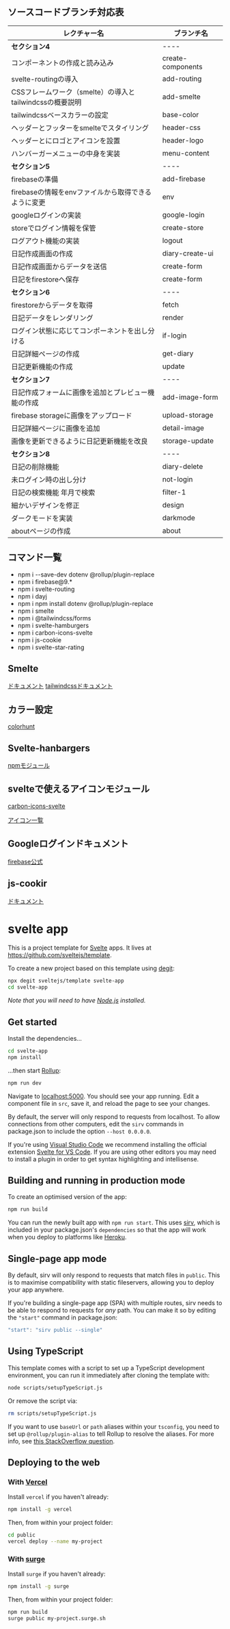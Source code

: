 ## ソースコードブランチ対応表

|  レクチャー名  |  ブランチ名  |
| ---- | ---- |
|  **セクション4**  |  ----  |
|  コンポーネントの作成と読み込み  |  create-components  |
|  svelte-routingの導入  |   add-routing  |
|  CSSフレームワーク（smelte）の導入とtailwindcssの概要説明  |   add-smelte  |
|  tailwindcssベースカラーの設定  |   base-color  |
|  ヘッダーとフッターをsmelteでスタイリング  |   header-css  |
|  ヘッダーとにロゴとアイコンを設置  |   header-logo  |
|  ハンバーガーメニューの中身を実装  |   menu-content  |
|  **セクション5**  |  ----  |
|  firebaseの準備  |   add-firebase  |
|  firebaseの情報をenvファイルから取得できるように変更 |  env  |
|  googleログインの実装  |   google-login  |
|  storeでログイン情報を保管  |   create-store  |
|  ログアウト機能の実装  |   logout  |
|  日記作成画面の作成  |   diary-create-ui  |
|  日記作成画面からデータを送信  |   create-form  |
|  日記をfirestoreへ保存  |   create-form  |
|  **セクション6**  |  ----  |
|  firestoreからデータを取得  |  fetch  |
|  日記データをレンダリング  |  render  |
|  ログイン状態に応じてコンポーネントを出し分ける  |  if-login  |
|  日記詳細ページの作成  |  get-diary  |
|  日記更新機能の作成  |  update  |
|  **セクション7**  |  ----  |
|  日記作成フォームに画像を追加とプレビュー機能の作成  | add-image-form  |
|  firebase storageに画像をアップロード  | upload-storage  |
|  日記詳細ページに画像を追加  | detail-image  |
|  画像を更新できるように日記更新機能を改良  | storage-update  |
|  **セクション8**  |  ----  |
|  日記の削除機能  | diary-delete  |
|  未ログイン時の出し分け  | not-login |
|  日記の検索機能 年月で検索 | filter-1 |
|  細かいデザインを修正 | design |
|  ダークモードを実装 | darkmode |
|  aboutページの作成 | about |

## コマンド一覧

- npm i --save-dev dotenv @rollup/plugin-replace
- npm i firebase@9.*
- npm i svelte-routing
- npm i dayj
- npm i npm install dotenv @rollup/plugin-replace
- npm i smelte
- npm i @tailwindcss/forms
- npm i svelte-hamburgers
- npm i carbon-icons-svelte
- npm i js-cookie
- npm i svelte-star-rating

## Smelte
[ドキュメント](https://smeltejs.com/)
[tailwindcssドキュメント](https://tailwindcss.com/docs)

## カラー設定
[colorhunt](https://colorhunt.co/palette/79b4b7fefbf3f8f0df9d9d9d)

## Svelte-hanbargers
[npmモジュール](https://www.npmjs.com/package/svelte-hamburgers)

## svelteで使えるアイコンモジュール
[carbon-icons-svelte](https://github.com/carbon-design-system/carbon-icons-svelte)

[アイコン一覧](https://www.carbondesignsystem.com/guidelines/icons/library/)

## Googleログインドキュメント
[firebase公式](https://firebase.google.com/docs/auth/web/google-signin?hl=ja#web-version-9_4)

## js-cookir
[ドキュメント](https://www.npmjs.com/package/js-cookie)

# svelte app

This is a project template for [Svelte](https://svelte.dev) apps. It lives at https://github.com/sveltejs/template.

To create a new project based on this template using [degit](https://github.com/Rich-Harris/degit):

```bash
npx degit sveltejs/template svelte-app
cd svelte-app
```

*Note that you will need to have [Node.js](https://nodejs.org) installed.*


## Get started

Install the dependencies...

```bash
cd svelte-app
npm install
```

...then start [Rollup](https://rollupjs.org):

```bash
npm run dev
```

Navigate to [localhost:5000](http://localhost:5000). You should see your app running. Edit a component file in `src`, save it, and reload the page to see your changes.

By default, the server will only respond to requests from localhost. To allow connections from other computers, edit the `sirv` commands in package.json to include the option `--host 0.0.0.0`.

If you're using [Visual Studio Code](https://code.visualstudio.com/) we recommend installing the official extension [Svelte for VS Code](https://marketplace.visualstudio.com/items?itemName=svelte.svelte-vscode). If you are using other editors you may need to install a plugin in order to get syntax highlighting and intellisense.

## Building and running in production mode

To create an optimised version of the app:

```bash
npm run build
```

You can run the newly built app with `npm run start`. This uses [sirv](https://github.com/lukeed/sirv), which is included in your package.json's `dependencies` so that the app will work when you deploy to platforms like [Heroku](https://heroku.com).


## Single-page app mode

By default, sirv will only respond to requests that match files in `public`. This is to maximise compatibility with static fileservers, allowing you to deploy your app anywhere.

If you're building a single-page app (SPA) with multiple routes, sirv needs to be able to respond to requests for *any* path. You can make it so by editing the `"start"` command in package.json:

```js
"start": "sirv public --single"
```

## Using TypeScript

This template comes with a script to set up a TypeScript development environment, you can run it immediately after cloning the template with:

```bash
node scripts/setupTypeScript.js
```

Or remove the script via:

```bash
rm scripts/setupTypeScript.js
```

If you want to use `baseUrl` or `path` aliases within your `tsconfig`, you need to set up `@rollup/plugin-alias` to tell Rollup to resolve the aliases. For more info, see [this StackOverflow question](https://stackoverflow.com/questions/63427935/setup-tsconfig-path-in-svelte).

## Deploying to the web

### With [Vercel](https://vercel.com)

Install `vercel` if you haven't already:

```bash
npm install -g vercel
```

Then, from within your project folder:

```bash
cd public
vercel deploy --name my-project
```

### With [surge](https://surge.sh/)

Install `surge` if you haven't already:

```bash
npm install -g surge
```

Then, from within your project folder:

```bash
npm run build
surge public my-project.surge.sh
```
